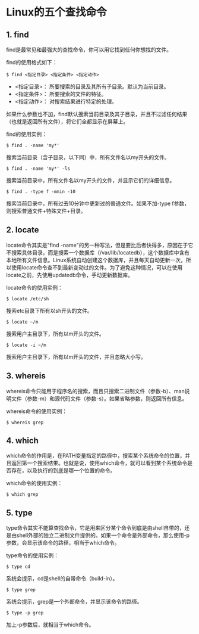 # Linux的五个查找命令

## 1. find

find是最常见和最强大的查找命令，你可以用它找到任何你想找的文件。

find的使用格式如下：

```
$ find <指定目录> <指定条件> <指定动作>
```

- <指定目录>： 所要搜索的目录及其所有子目录。默认为当前目录。
- <指定条件>： 所要搜索的文件的特征。
- <指定动作>： 对搜索结果进行特定的处理。

如果什么参数也不加，find默认搜索当前目录及其子目录，并且不过滤任何结果（也就是返回所有文件），将它们全都显示在屏幕上。

find的使用实例：

```
$ find . -name 'my*'
```

搜索当前目录（含子目录，以下同）中，所有文件名以my开头的文件。

```
$ find . -name 'my*' -ls
```

搜索当前目录中，所有文件名以my开头的文件，并显示它们的详细信息。

```
$ find . -type f -mmin -10
```

搜索当前目录中，所有过去10分钟中更新过的普通文件。如果不加-type f参数，则搜索普通文件+特殊文件+目录。

## 2. locate

locate命令其实是"find -name"的另一种写法，但是要比后者快得多，原因在于它不搜索具体目录，而是搜索一个数据库（/var/lib/locatedb），这个数据库中含有本地所有文件信息。Linux系统自动创建这个数据库，并且每天自动更新一次，所以使用locate命令查不到最新变动过的文件。为了避免这种情况，可以在使用locate之前，先使用updatedb命令，手动更新数据库。

locate命令的使用实例：

```
$ locate /etc/sh
```

搜索etc目录下所有以sh开头的文件。

```
$ locate ~/m
```

搜索用户主目录下，所有以m开头的文件。

```
$ locate -i ~/m
```

搜索用户主目录下，所有以m开头的文件，并且忽略大小写。

## 3. whereis

whereis命令只能用于程序名的搜索，而且只搜索二进制文件（参数-b）、man说明文件（参数-m）和源代码文件（参数-s）。如果省略参数，则返回所有信息。

whereis命令的使用实例：

```
$ whereis grep
```

## 4. which

which命令的作用是，在PATH变量指定的路径中，搜索某个系统命令的位置，并且返回第一个搜索结果。也就是说，使用which命令，就可以看到某个系统命令是否存在，以及执行的到底是哪一个位置的命令。

which命令的使用实例：

```
$ which grep
```

## 5. type

type命令其实不能算查找命令，它是用来区分某个命令到底是由shell自带的，还是由shell外部的独立二进制文件提供的。如果一个命令是外部命令，那么使用-p参数，会显示该命令的路径，相当于which命令。

type命令的使用实例：

```
$ type cd
```

系统会提示，cd是shell的自带命令（build-in）。

```
$ type grep
```

系统会提示，grep是一个外部命令，并显示该命令的路径。

```
$ type -p grep
```

加上-p参数后，就相当于which命令。

